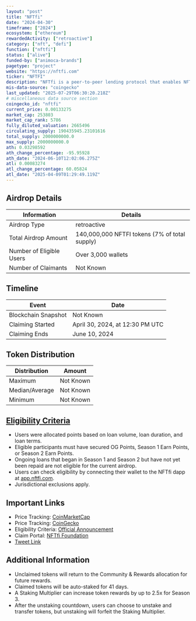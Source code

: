 ```yaml
---
layout: "post"
title: "NFTfi"
date: "2024-04-30"
timeframe: ["2024"]
ecosystem: ["ethereum"]
rewardedActivity: ["retroactive"]
category: ["nft", "defi"]
function: ["nftfi"]
status: ["alive"]
funded-by: ["animoca-brands"]
pagetype: "project"
website: "https://nftfi.com"
ticker: "NFTFI"
description: "NFTfi is a peer-to-peer lending protocol that enables NFT owners to obtain liquidity while lenders earn interest. It serves as a decentralized and permissionless settlement layer for NFT finance projects."
mis-data-source: "coingecko"
last_updated: "2025-07-29T06:30:20.218Z"
# miscellaneous data source section
coingecko_id: "nftfi"
current_price: 0.00133275
market_cap: 253803
market_cap_rank: 5786
fully_diluted_valuation: 2665496
circulating_supply: 190435945.23101616
total_supply: 2000000000.0
max_supply: 2000000000.0
ath: 0.03298592
ath_change_percentage: -95.95928
ath_date: "2024-06-10T12:02:06.275Z"
atl: 0.00083274
atl_change_percentage: 60.05824
atl_date: "2025-04-09T01:29:49.119Z"
---
```


## Airdrop Details

| Information              | Details                                       |
| ------------------------ | --------------------------------------------- |
| Airdrop Type             | retroactive                                   |
| Total Airdrop Amount     | 140,000,000 NFTFI tokens (7% of total supply) |
| Number of Eligible Users | Over 3,000 wallets                            |
| Number of Claimants      | Not Known                                     |

## Timeline

| Event               | Date                            |
| ------------------- | ------------------------------- |
| Blockchain Snapshot | Not Known                       |
| Claiming Started    | April 30, 2024, at 12:30 PM UTC |
| Claiming Ends       | June 10, 2024                   |

## Token Distribution

| Distribution   | Amount    |
| -------------- | --------- |
| Maximum        | Not Known |
| Median/Average | Not Known |
| Minimum        | Not Known |

## [Eligibility Criteria](https://blog.nftfifoundation.org/nftfi-airdrop-token-claim-explained/)

- Users were allocated points based on loan volume, loan duration, and loan terms.
- Eligible participants must have secured OG Points, Season 1 Earn Points, or Season 2 Earn Points.
- Ongoing loans that began in Season 1 and Season 2 but have not yet been repaid are not eligible for the current airdrop.
- Users can check eligibility by connecting their wallet to the NFTfi dapp at [app.nftfi.com](https://app.nftfi.com).
- Jurisdictional exclusions apply.

## Important Links

- Price Tracking: [CoinMarketCap](https://coinmarketcap.com/currencies/nftfi)
- Price Tracking: [CoinGecko](https://www.coingecko.com/en/coins/nftfi)
- Eligibility Criteria: [Official Announcement](https://blog.nftfifoundation.org/nftfi-airdrop-token-claim-explained)
- Claim Portal: [NFTfi Foundation](https://www.nftfifoundation.org)
- [Tweet Link](https://x.com/NFTfiFoundation/status/1783878934083346939)

## Additional Information

- Unclaimed tokens will return to the Community & Rewards allocation for future rewards.
- Claimed tokens will be auto-staked for 41 days.
- A Staking Multiplier can increase token rewards by up to 2.5x for Season 3.
- After the unstaking countdown, users can choose to unstake and transfer tokens, but unstaking will forfeit the Staking Multiplier.